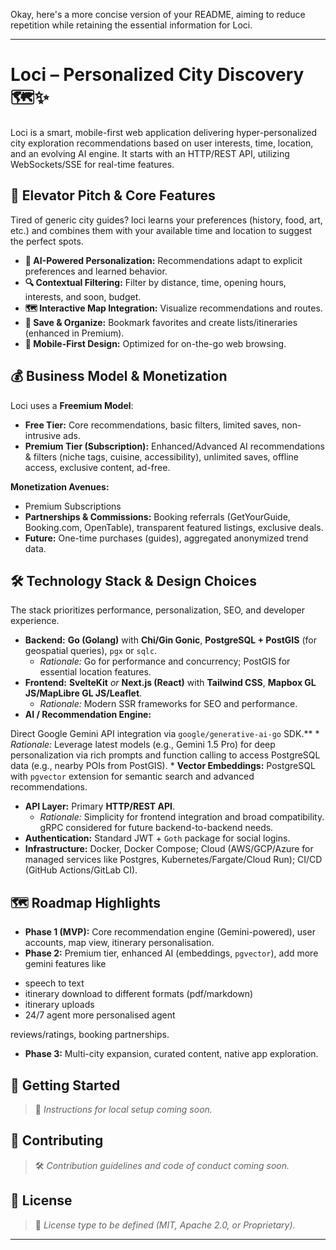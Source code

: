 Okay, here's a more concise version of your README, aiming to reduce repetition while retaining the essential information for Loci.

---

# **Loci** – Personalized City Discovery 🗺️✨

Loci is a smart, mobile-first web application delivering hyper-personalized city exploration recommendations based on user interests, time, location, and an evolving AI engine. It starts with an HTTP/REST API, utilizing WebSockets/SSE for real-time features.

## 🚀 Elevator Pitch & Core Features

Tired of generic city guides? loci learns your preferences (history, food, art, etc.) and combines them with your available time and location to suggest the perfect spots.

*   **🧠 AI-Powered Personalization:** Recommendations adapt to explicit preferences and learned behavior.
*   **🔍 Contextual Filtering:** Filter by distance, time, opening hours, interests, and soon, budget.
*   **🗺 Interactive Map Integration:** Visualize recommendations and routes.
*   **📌 Save & Organize:** Bookmark favorites and create lists/itineraries (enhanced in Premium).
*   **📱 Mobile-First Design:** Optimized for on-the-go web browsing.

## 💰 Business Model & Monetization

Loci uses a **Freemium Model**:



*   **Free Tier:** Core recommendations, basic filters, limited saves, non-intrusive ads.
*   **Premium Tier (Subscription):** Enhanced/Advanced AI recommendations & filters (niche tags, cuisine, accessibility), unlimited saves, offline access, exclusive content, ad-free.

**Monetization Avenues:**

*   Premium Subscriptions
*   **Partnerships & Commissions:** Booking referrals (GetYourGuide, Booking.com, OpenTable), transparent featured listings, exclusive deals.
*   **Future:** One-time purchases (guides), aggregated anonymized trend data.

## 🛠 Technology Stack & Design Choices

The stack prioritizes performance, personalization, SEO, and developer experience.

*   **Backend:** **Go (Golang)** with **Chi/Gin Gonic**, **PostgreSQL + PostGIS** (for geospatial queries), `pgx` or `sqlc`.
    *   *Rationale:* Go for performance and concurrency; PostGIS for essential location features.
*   **Frontend:** **SvelteKit** *or* **Next.js (React)** with **Tailwind CSS**, **Mapbox GL JS/MapLibre GL JS/Leaflet**.
    *   *Rationale:* Modern SSR frameworks for SEO and performance.
*   **AI / Recommendation Engine:**

Direct Google Gemini API integration via `google/generative-ai-go` SDK.**
        *   *Rationale:* Leverage latest models (e.g., Gemini 1.5 Pro) for deep personalization via rich prompts and function calling to access PostgreSQL data (e.g., nearby POIs from PostGIS).
    *   **Vector Embeddings:** PostgreSQL with `pgvector` extension for semantic search and advanced recommendations.
*   **API Layer:** Primary **HTTP/REST API**.
    *   *Rationale:* Simplicity for frontend integration and broad compatibility. gRPC considered for future backend-to-backend needs.
*   **Authentication:** Standard JWT + `Goth` package for social logins.
*   **Infrastructure:** Docker, Docker Compose; Cloud (AWS/GCP/Azure for managed services like Postgres, Kubernetes/Fargate/Cloud Run); CI/CD (GitHub Actions/GitLab CI).

## 🗺️ Roadmap Highlights

*   **Phase 1 (MVP):** Core recommendation engine (Gemini-powered), user accounts, map view, itinerary personalisation. 
*   **Phase 2:** Premium tier, enhanced AI (embeddings, `pgvector`), add more gemini features like
- speech to text
- itinerary download to different formats (pdf/markdown)
- itinerary uploads
- 24/7 agent more personalised agent

 reviews/ratings, booking partnerships.
*   **Phase 3:** Multi-city expansion, curated content, native app exploration.

## 🧪 Getting Started

> 🔧 _Instructions for local setup coming soon._

## 🤝 Contributing

> 🛠 _Contribution guidelines and code of conduct coming soon._

## 📄 License

> 📃 _License type to be defined (MIT, Apache 2.0, or Proprietary)._

---
